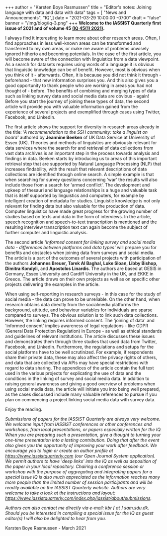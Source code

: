 +++
author = "Karsten Boye Rasmussen"
title = "Editor's notes: Joining language with data and data with data"
tags = [ "News and Announcements", "IQ",]
date = "2021-03-29 10:00:00 -0700"
draft = "false"
banner = "/img/blog/iq-3.png"
+++
**Welcome to the IASSIST Quarterly first issue of 2021 and of volume 45 [(IQ 45(1) 2021)](https://www.iassistquarterly.com/index.php/iassist/issue/view/146).**

I always find it interesting to learn more about other research areas. Often, I find approaches in less well-known areas can be transformed and transferred to my own areas, or make me aware of problems unwisely ignored hitherto and becoming potentials. In the case of the first article, you will become aware of the connection with linguistics from a data viewpoint. As a search for datasets requires using words of a language it is obvious that linguistic knowledge can be of benefit. However, most is obvious when you think of it - afterwards. Often, it is because you did not think it through - beforehand - that new information surprises you. And this also gives you a good opportunity to thank people who are working in areas you had not thought of - before. The benefits of combining and merging types of data such as linking survey data and social media data are obvious - again! Before you start the journey of joining these types of data, the second article will provide you with valuable information gained from the experience of several projects and exemplified through cases using Twitter, Facebook, and LinkedIn.

The first article shows the support for diversity in research areas already in the title: *'A recommendation to the SSH community: take a linguist on board'* authored by **Jeannine Beeken** of UK Data Service at University of Essex (UK). Theories and methods of linguistics are obviously relevant for data services where the search for and retrieval of data collections from vast data archives is an important step in the process towards analysis and findings in data. Beeken starts by introducing us to areas of this important retrieval step that are supported by Natural Language Processing (NLP) that increases findability, with the result that relevant descriptions of data collections are identified through online search. A simple example is that when searching for survey questions concerning 'war' the results will also include those from a search for 'armed conflict'. The development and upkeep of thesauri and language relationships is a huge and valuable task that is itself supported by linguistics and computers, for example by intelligent creation of metadata for studies. Linguistic knowledge is not only relevant for finding data but also valuable for the production of data. Computer linguistics have made great progress for the growing number of studies based on texts and data in the form of interviews. In the article, speech recognition and speech-to-text transcription is mentioned and the resulting interview transcription text can again become the subject of further computer and linguistic analysis.

The second article *'Informed consent for linking survey and social media data - differences between platforms and data types'* will prepare you for benefits and obstacles when joining data from surveys and social media. The article is a part of the outcomes of several projects with participation of the authors **Johannes Breuer, Tarek Al Baghal, Luke Sloan, Libby Bishop, Dimitra Kondyli,** and **Apostolos Linardis**. The authors are based at GESIS in Germany, Essex University and Cardiff University in the UK, and EKKE in Greece. The article draws on their own projects as well as on specific other projects delivering the examples in the article.

When using self-reporting in research surveys - in this case for the study of social media - the data can prove to be unreliable. On the other hand, when research obtains data directly from the socialmedia platforms the background, attitude, and behaviour variables for individuals are sparse compared to surveys. The obvious solution is to link such data collections. However, the linking requires informed consent. The 'joining of data' and 'informed consent' implies awareness of legal regulations - like GDPR (General Data Protection Regulation) in Europe - as well as ethical standards and guidelines of relevant institutions. The article discusses these issues and demonstrates them through three studies that used data from Twitter, Facebook, and LinkedIn. Furthermore, the regulations and setups for the social platforms have to be well scrutinized. For example, if respondents share their private data, these may also affect the privacy rights of others, and data that are collected via APIs may have special restrictions with regard to data sharing. The appendices of the article contain the full text used in the various projects for explicating the use of data and the conditions in the linking of survey and social media data. In addition to raising general awareness and giving a good overview of problems when using social media data, the article will initiate you into being well prepared, as the cases discussed include many valuable references to pursue if you plan on commencing a project linking social media data with survey data.

Enjoy the reading.

*Submissions of papers for the IASSIST Quarterly are always very welcome. We welcome input from IASSIST conferences or other conferences and workshops, from local presentations, or papers especially written for the IQ. When you are preparing such a presentation, give a thought to turning your one-time presentation into a lasting contribution. Doing that after the event also gives you the opportunity of improving your work after feedback. We encourage you to login or create an author profile at https://www.iassistquarterly.com (our Open Journal System application). We permit authors to have 'deep links' into the IQ as well as deposition of the paper in your local repository. Chairing a conference session or workshop with the purpose of aggregating and integrating papers for a special issue IQ is also much appreciated as the information reaches many more people than the limited number of session participants and will be readily available on the IASSIST Quarterly website. Authors are very welcome to take a look at the instructions and layout: https://www.iassistquarterly.com/index.php/iassist/about/submissions.*

*Authors can also contact me directly via e-mail: kbr [ at ] sam.sdu.dk. Should you be interested in compiling a special issue for the IQ as guest editor(s) I will also be delighted to hear from you.*

Karsten Boye Rasmussen - March 2021